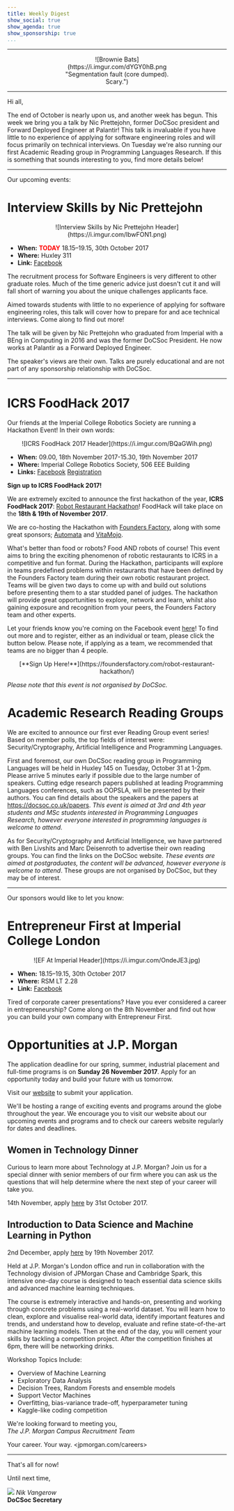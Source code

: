```yaml
---
title: Weekly Digest
show_social: true
show_agenda: true
show_sponsorship: true
...
```


---

<center>
<div style="position:relative;width:50%">
    ![Brownie Bats](https://i.imgur.com/dYGY0hB.png "Segmentation fault (core dumped). Scary.")
</div>
</center>

---

Hi all, 

The end of October is nearly upon us, and another week has begun. This week
we bring you a talk by Nic Prettejohn, former DoCSoc president and Forward
Deployed Engineer at Palantir! This talk is invaluable if you have little to
no experience of applying for software engineering roles and will focus
primarily on technical interviews. On Tuesday we're also running our first
Academic Reading group in Programming Languages Research. If this is
something that sounds interesting to you, find more details below!

---

Our upcoming events:

# Interview Skills by Nic Prettejohn

<center>
    ![Interview Skills by Nic Prettejohn Header](https://i.imgur.com/lbwFON1.png)
</center>

- **When:** **<font color="red">TODAY</font>** 18.15–19.15, 30th October 2017
- **Where:** Huxley 311
- **Link:** [Facebook](https://www.facebook.com/events/817598251747192/)

The recruitment process for Software Engineers is very different to other
graduate roles. Much of the time generic advice just doesn't cut it and will
fall short of warning you about the unique challenges applicants face.

Aimed towards students with little to no experience of applying for software
engineering roles, this talk will cover how to prepare for and ace technical
interviews. Come along to find out more!

The talk will be given by Nic Prettejohn who graduated from Imperial with a
BEng in Computing in 2016 and was the former DoCSoc President. He now works
at Palantir as a Forward Deployed Engineer.

The speaker's views are their own. Talks are purely educational and are not
part of any sponsorship relationship with DoCSoc.

---

# ICRS FoodHack 2017

Our friends at the Imperial College Robotics Society are running a Hackathon
Event! In their own words:

<center>
    ![ICRS FoodHack 2017 Header](https://i.imgur.com/BQaGWih.png)
</center>

- **When:** 09.00, 18th November 2017-15.30, 19th November 2017
- **Where:** Imperial College Robotics Society, 506 EEE Building
- **Links:** [Facebook](https://www.facebook.com/events/1410061225709920/) [Registration](https://foundersfactory.com/robot-restaurant-hackathon/)

**Sign up to ICRS FoodHack 2017!**

We are extremely excited to announce the first hackathon of the year, **ICRS
FoodHack 2017**: [Robot Restaurant
Hackathon](https://foundersfactory.com/robot-restaurant-hackathon/)! FoodHack
will take place on the **18th &amp; 19th of November 2017**.

We are co-hosting the Hackathon with [Founders
Factory](http://www.foundersfactory.com/), along with some great sponsors;
[Automata](https://getautomata.com/) and
[VitaMojo](https://www.vitamojo.com/#/index).
 
What's better than food or robots? Food AND robots of course! This event aims
to bring the exciting phenomenon of robotic restaurants to ICRS in a
competitive and fun format. During the Hackathon, participants will explore
in teams predefined problems within restaurants that have been defined by the
Founders Factory team during their own robotic restaurant project. Teams will
be given two days to come up with and build out solutions before presenting
them to a star studded panel of judges. The hackathon will provide great
opportunities to explore, network and learn, whilst also gaining exposure and
recognition from your peers, the Founders Factory team and other experts.
 
Let your friends know you're coming on the Facebook event
[here](https://www.facebook.com/events/1410061225709920/)! To find out more
and to register, either as an individual or team, please click the button
below. Please note, if applying as a team, we recommended that teams are no
bigger than 4 people.

<center>
    [**Sign Up Here!**](https://foundersfactory.com/robot-restaurant-hackathon/)
</center>

*Please note that this event is not organised by DoCSoc.*

# Academic Research Reading Groups

We are excited to announce our first ever Reading Group event series! Based
on member polls, the top fields of interest were: Security/Cryptography,
Artificial Intelligence and Programming Languages.

First and foremost, our own DoCSoc reading group in Programming Languages
will be held in Huxley 145 on Tuesday, October 31 at 1-2pm. Please arrive 5
minutes early if possible due to the large number of speakers. Cutting edge
research papers published at leading Programming Languages conferences, such
as OOPSLA, will be presented by their authors. You can find details about the
speakers and the papers at <https://docsoc.co.uk/papers>. *This event is
aimed at 3rd and 4th year students and MSc students interested in Programming
Languages Research, however everyone interested in programming languages is
welcome to attend.*

As for Security/Cryptography and Artificial Intelligence, we have partnered
with Ben Livshits and Marc Deisenroth to advertise their own reading groups.
You can find the links on the DoCSoc website. *These events are aimed at
postgraduates, the content will be advanced, however everyone is welcome to
attend*. These groups are not organised by DoCSoc, but they may be of
interest.

---

Our sponsors would like to let you know:

# Entrepreneur First at Imperial College London

<center>
    ![EF At Imperial Header](https://i.imgur.com/OndeJE3.jpg)
</center>

- **When:**  18.15–19.15, 30th October 2017
- **Where:** RSM LT 2.28
- **Link:** [Facebook](https://www.facebook.com/events/817598251747192/)

Tired of corporate career presentations? Have you ever considered a career in
entrepreneurship? Come along on the 8th November and find out how you can
build your own company with Entrepreneur First.

# Opportunities at J.P. Morgan

The application deadline for our spring, summer, industrial placement and
full-time programs is on **Sunday 26 November 2017**. Apply for an
opportunity today and build your future with us tomorrow.

Visit our
[website](http://careers.jpmorgan.com/careers/apply-students?jp_cmp=en/jpm_Deadline_All_Programs_apply/ema/emea/body)
to submit your application.

We'll be hosting a range of exciting events and programs around the globe
throughout the year. We encourage you to visit our website about our upcoming
events and programs and to check our careers website regularly for dates and
deadlines.

## Women in Technology Dinner

Curious to learn more about Technology at J.P. Morgan? Join us for a special
dinner with senior members of our firm where you can ask us the questions
that will help determine where the next step of your career will take you.

14th November, apply
[here](https://jpmc.recsolucampus.com/exeventreg.php?file=CampusList&event_loc_id=1915&eventid=25858&language_id=0)
by 31st October 2017.

## Introduction to Data Science and Machine Learning in Python

2nd December, apply
[here](https://jpmc.recsolucampus.com/exeventreg.php?file=CampusList&event_loc_id=1915&eventid=25338)
by 19th November 2017.

Held at J.P. Morgan's London office and run in collaboration with the
Technology division of JPMorgan Chase and Cambridge Spark, this intensive
one-day course is designed to teach essential data science skills and
advanced machine learning techniques.

The course is extremely interactive and hands-on, presenting and working
through concrete problems using a real-world dataset. You will learn how to
clean, explore and visualise real-world data, identify important features and
trends, and understand how to develop, evaluate and refine state-of-the-art
machine learning models. Then at the end of the day, you will cement your
skills by tackling a competition project. After the competition finishes at
6pm, there will be networking drinks.

Workshop Topics Include:

- Overview of Machine Learning
- Exploratory Data Analysis
- Decision Trees, Random Forests and ensemble models
- Support Vector Machines
- Overfitting, bias-variance trade-off, hyperparameter tuning
- Kaggle-like coding competition

We're looking forward to meeting you,<br>
*The J.P. Morgan Campus Recruitment Team*

Your career. Your way. <jpmorgan.com/careers>

---

That's all for now!

Until next time,

[![](http://i.imgur.com/mwEtDPb.png)](https://www.fb.com/nik.vangerow) *Nik
Vangerow*<br>**DoCSoc Secretary**